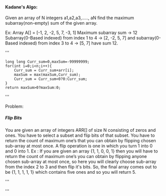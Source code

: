 #### Kadane's Algo:
Given an array of N integers a1,a2,a3,....., aN find the maximum subarray(non-empty) sum of the given array.

Ex:
Array A[] = [-1, 2, -2, 5, 7, -3, 1]
Maximum subarray sum -> 12
Subarray(0-Based indexed) from index 1 to 4 -> [2, -2, 5, 7] and subarray(0-Based indexed) from index 3 to 4 -> [5, 7] have sum 12.

'''

	long long Curr_sum=0,maxSum=-99999999;
	for(int i=0;i<n;i++){
        Curr_sum = Curr_sum+arr[i];
        maxSum = max(maxSum,Curr_sum);
        Curr_sum = Curr_sum<0?0:Curr_sum;
	}
	return maxSum>0?maxSum:0;
  
'''

Problem:
##### Flip Bits
You are given an array of integers ARR[] of size N consisting of zeros and ones. You have to select a subset and flip bits of that subset. You have to return the count of maximum one’s that you can obtain by flipping chosen sub-array at most once.
A flip operation is one in which you turn 1 into 0 and 0 into 1.
Ex :
If you are given an array {1, 1, 0, 0, 1} then you will have to return the count of maximum one’s you can obtain by flipping anyone chosen sub-array at most once, so here you will clearly choose sub-array from the index 2 to 3 and then flip it's bits. So, the final array comes out to be {1, 1, 1, 1, 1} which contains five ones and so you will return 5.

'''

'''
